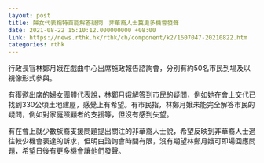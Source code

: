 ```yaml
---
layout: post
title: 婦女代表稱特首能解答疑問　非華裔人士冀更多機會發聲
date: 2021-08-22 15:10:12.000000000 +08:00
link: https://news.rthk.hk/rthk/ch/component/k2/1607047-20210822.htm
categories: rthk
---
```


行政長官林鄭月娥在戲曲中心出席施政報告諮詢會，分別有約50名市民到場及以視像形式參與。

有獲邀出席的婦女團體代表說，林鄭月娥解答到市民的疑問，例如她在會上交代已找到330公頃土地建屋，感覺上有希望。有市民指，林鄭月娥未能完全解答市民的疑問，例如對家庭照顧者的支援等，但沒有感到失望。

有在會上就少數族裔支援問題提出關注的非華裔人士說，希望反映到非華裔人士過往較少機會表達的訴求，但明白諮詢會時間有限，沒有期望林鄭月娥可即場回應問題，希望日後有更多機會讓他們發聲。

